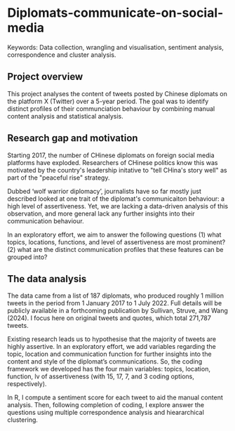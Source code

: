 # Diplomats-communicate-on-social-media
Keywords: Data collection, wrangling and visualisation, sentiment analysis, correspondence and cluster analysis.

## Project overview
This project analyses the content of tweets posted by Chinese diplomats on the platform X (Twitter) over
a 5-year period. The goal was to identify distinct profiles of their communciation behaviour by combining manual content analysis and statistical analysis. 

## Research gap and motivation
Starting 2017, the number of CHinese diplomats on foreign social media platforms have exploded. Researchers of CHinese politics know this was motivated by the country's leadership initative to "tell CHina's story well" as part of the "peaceful rise" strategy. 

Dubbed ‘wolf warrior diplomacy’, journalists have so far mostly just described looked at one trait of the diplomat's communicaiton behaviour: a high level of assertiveness. Yet, we are lacking a data-driven analysis of this observation, and more general lack any further insights into their communication behaviour.

In an exploratory effort, we aim to answer the following questions
(1) what topics, locations, functions, and level of assertiveness are most prominent? 
(2) what are the distinct communication profiles that these features can be grouped into?

## The data analysis
The data came from a list of 187 diplomats, who produced roughly 1 million tweets in the period from 1
January 2017 to 1 July 2022. Full details will be publicly available in a forthcoming publication by Sullivan,
Struve, and Wang (2024). I focus here on original tweets and quotes, which total 271,787 tweets. 

Existing research leads us to hypothesise that the majority of tweets are highly assertive. In an exploratory effort, we add variables regarding the topic, location and communication function for further insights into the content and style of the diplomat’s communications. So, the coding framework we developed has the four main
variables: topics, location, function, lv of assertiveness (with 15, 17, 7, and 3 coding options, respectively).

In R, I compute a sentiment score for each tweet to aid the manual content analysis. Then, following completion of coding, I explore answer the questions using multiple correspondence analysis and hieararchical clustering.
